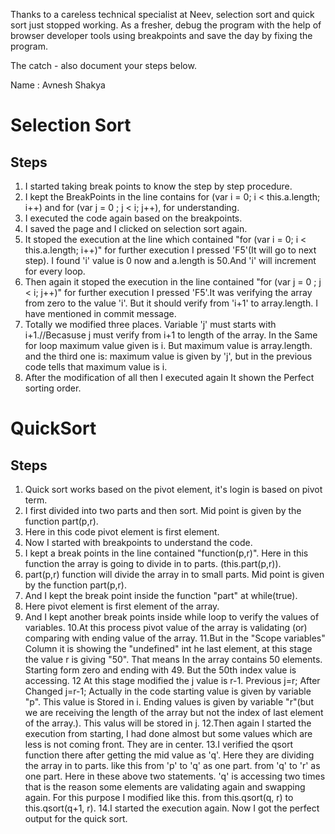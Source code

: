 Thanks to a careless technical specialist at Neev, selection sort and quick sort just stopped working.
As a fresher, debug the program with the help of browser developer tools using breakpoints and save the day by fixing the program.

The catch - also document your steps below. 

Name : Avnesh Shakya


Selection Sort
==============

## Steps

1. I started taking break points to know the step by step procedure.
2. I kept the BreakPoints in the line contains for (var i = 0; i < this.a.length; i++) and for (var j = 0 ; j < i; j++), for understanding.
3. I executed the code again based on the breakpoints.
4. I saved the page and I clicked on selection sort again.
5. It stoped the execution at the line which contained "for (var i = 0; i < this.a.length; i++)" 
   for further execution I pressed 'F5'(It will go to next step).
   I found 'i' value is 0 now and a.length is 50.And 'i' will increment for every loop.
6. Then again it stoped the execution in the line contained "for (var j = 0 ; j < i; j++)" 
   for further execution I pressed 'F5'.It was verifying the array from zero to the value 'i'.
   But it should verify from 'i+1' to array.length. I have mentioned in commit message.
7. Totally we modified three places. Variable 'j' must starts with i+1.//Becasuse j must verify from i+1 to length of the array.
   In the Same for loop maximum value given is i.
   But maximum value is array.length. and the third one is: maximum value is given by 'j',
   but in the previous code tells that maximum value is i.
8. After the modification of all then I executed again It shown the Perfect sorting order.

QuickSort
=========

## Steps

1. Quick sort works based on the pivot element, it's login is based on pivot term.
2. I first divided into two parts and then sort. Mid point is given by the function part(p,r).
3. Here in this code pivot element is first element.
4. Now I started with breakpoints to understand the code.
5. I kept a break points in the line contained "function(p,r)".
   Here in this function the array is going to divide in to parts. (this.part(p,r)).
6. part(p,r) function will divide the array in to small parts. Mid point is given by the function part(p,r).
7. And I kept the break point inside the function "part" at while(true).
8. Here pivot element is first element of the array.
9. And I kept another break points inside while loop to verify the values of variables.
10.At this process pivot value of the array is validating (or) comparing with ending value of the array.
11.But in the "Scope variables" Column it is showing the "undefined" int he last element,
   at this stage the value r is giving "50".
   That means In the array contains 50 elements.
   Starting form zero and ending with 49. But the 50th index value is accessing.
   12 At this stage modified the j value is r-1. Previous j=r; After Changed j=r-1;
   Actually in the code starting value is given by variable "p". This value is Stored in i.
   Ending values is given by variable "r"(but we are receiving the length of the array but not the index of last element of the array.).
   This valus will be stored in j.
12.Then again I started the execution from starting,
   I had done almost but some values which are less is not coming front.
   They are in center.
13.I verified the qsort function there after getting the mid value as 'q'.
   Here they are dividing the array in to parts. like this from 'p' to 'q' as one part. from 'q' to 'r' as one part.
   Here in these above two statements.
   'q' is accessing two times that is the reason some elements are validating again and swapping again.
   For this purpose I modified like this.
   from this.qsort(q, r) to this.qsort(q+1, r).
14.I started the execution again. Now I got the perfect output for the quick sort.

